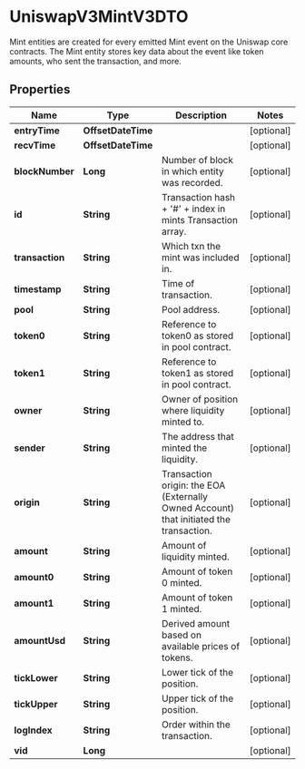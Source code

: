 

# UniswapV3MintV3DTO

Mint entities are created for every emitted Mint event on the Uniswap core contracts. The Mint entity stores key data about the event like token amounts, who sent the transaction, and more.

## Properties

| Name | Type | Description | Notes |
|------------ | ------------- | ------------- | -------------|
|**entryTime** | **OffsetDateTime** |  |  [optional] |
|**recvTime** | **OffsetDateTime** |  |  [optional] |
|**blockNumber** | **Long** | Number of block in which entity was recorded. |  [optional] |
|**id** | **String** | Transaction hash + &#39;#&#39; + index in mints Transaction array. |  [optional] |
|**transaction** | **String** | Which txn the mint was included in. |  [optional] |
|**timestamp** | **String** | Time of transaction. |  [optional] |
|**pool** | **String** | Pool address. |  [optional] |
|**token0** | **String** | Reference to token0 as stored in pool contract. |  [optional] |
|**token1** | **String** | Reference to token1 as stored in pool contract. |  [optional] |
|**owner** | **String** | Owner of position where liquidity minted to. |  [optional] |
|**sender** | **String** | The address that minted the liquidity. |  [optional] |
|**origin** | **String** | Transaction origin: the EOA (Externally Owned Account) that initiated the transaction. |  [optional] |
|**amount** | **String** | Amount of liquidity minted. |  [optional] |
|**amount0** | **String** | Amount of token 0 minted. |  [optional] |
|**amount1** | **String** | Amount of token 1 minted. |  [optional] |
|**amountUsd** | **String** | Derived amount based on available prices of tokens. |  [optional] |
|**tickLower** | **String** | Lower tick of the position. |  [optional] |
|**tickUpper** | **String** | Upper tick of the position. |  [optional] |
|**logIndex** | **String** | Order within the transaction. |  [optional] |
|**vid** | **Long** |  |  [optional] |



